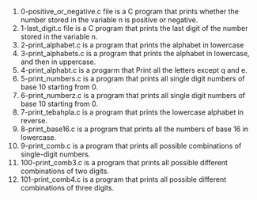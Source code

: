 1) 0-positive_or_negative.c file is a C program that prints whether the number stored in the variable n is positive or negative.
2) 1-last_digit.c file is a C program that prints the last digit of the number stored in the variable n.
3) 2-print_alphabet.c is a  program that prints the alphabet in lowercase
4) 3-print_alphabets.c is a program that prints the alphabet in lowercase, and then in uppercase.
5) 4-print_alphabt.c is a progarm that Print all the letters except q and e.
6) 5-print_numbers.c is a program that prints all single digit numbers of base 10 starting from 0.
7) 6-print_numberz.c is a program that prints all single digit numbers of base 10 starting from 0.
8) 7-print_tebahpla.c is a program that prints the lowercase alphabet in reverse.
9) 8-print_base16.c is a program that prints all the numbers of base 16 in lowercase.
10) 9-print_comb.c is a program that prints all possible combinations of single-digit numbers.
11) 100-print_comb3.c is a program that prints all possible different combinations of two digits.
12) 101-print_comb4.c is a program that prints all possible different combinations of three digits.
